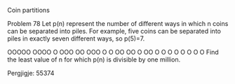 
Coin partitions

Problem 78
Let p(n) represent the number of different ways in which n coins can be separated into piles. 
For example, five coins can be separated into piles in exactly seven different ways, so p(5)=7.

OOOOO
OOOO   O
OOO   OO
OOO   O   O
OO   OO   O
OO   O   O   O
O   O   O   O   O
Find the least value of n for which p(n) is divisible by one million.


Pergjigje:  55374
